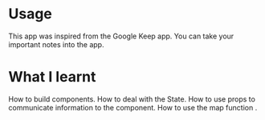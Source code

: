 # Usage
This app was inspired from the Google Keep app. You can take your important notes into the app. 
# What I learnt
How to build components. How to deal with the State. How to use props to communicate information to the component. How to use the map function . 
